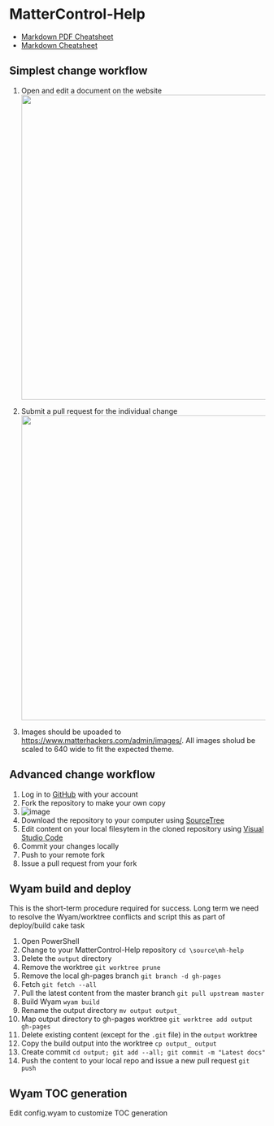 # MatterControl-Help

- [Markdown PDF Cheatsheet](https://guides.github.com/pdfs/markdown-cheatsheet-online.pdf)
- [Markdown Cheatsheet](https://www.zenhub.com/guides/markdown-cheatsheet/) 

## Simplest change workflow

1. Open and edit a document on the website  
   <img src="https://user-images.githubusercontent.com/175113/42059431-4a1c3b1c-7ad8-11e8-9e3b-c1f09be5fdd3.gif" width="600px" />

1. Submit a pull request for the individual change  
   <img src="https://user-images.githubusercontent.com/175113/42060055-6612f430-7ada-11e8-8796-5670c01b1d95.gif" width="600px" />
    
1. Images should be upoaded to https://www.matterhackers.com/admin/images/. All images sholud be scaled to 640 wide to fit the expected theme.


## Advanced change workflow

1. Log in to [GitHub](https://github.com) with your account
1. Fork the repository to make your own copy
1. ![image](https://user-images.githubusercontent.com/1158332/42115063-62945b2e-7ba6-11e8-8f49-c2a2304377fe.png)
1. Download the repository to your computer using [SourceTree](https://www.sourcetreeapp.com/)
1. Edit content on your local filesytem in the cloned repository using [Visual Studio Code](https://code.visualstudio.com/)
1. Commit your changes locally
1. Push to your remote fork
1. Issue a pull request from your fork

## Wyam build and deploy

This is the short-term procedure required for success. Long term we need to resolve the Wyam/worktree conflicts and script this as part of deploy/build cake task

1. Open PowerShell
1. Change to your MatterControl-Help repository `cd \source\mh-help`
1. Delete the `output` directory
1. Remove the worktree `git worktree prune`
1. Remove the local gh-pages branch `git branch -d gh-pages`
1. Fetch `git fetch --all`
1. Pull the latest content from the master branch `git pull upstream master`
1. Build Wyam `wyam build`
1. Rename the output directory `mv output output_`
1. Map output directory to gh-pages worktree `git worktree add output gh-pages`
1. Delete existing content (except for the `.git` file) in the `output` worktree
1. Copy the build output into the worktree `cp output_ output`
1. Create commit `cd output; git add --all; git commit -m "Latest docs"`
1. Push the content to your local repo and issue a new pull request `git push`

## Wyam TOC generation
Edit config.wyam to customize TOC generation
